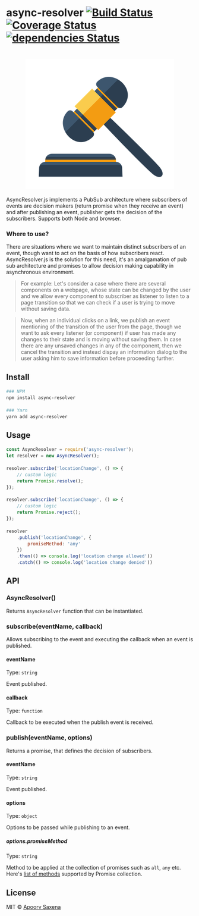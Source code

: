 # async-resolver [![Build Status](https://travis-ci.org/ApoorvSaxena/async-resolver.svg?branch=master)](https://travis-ci.org/ApoorvSaxena/async-resolver) [![Coverage Status](https://coveralls.io/repos/github/ApoorvSaxena/async-resolver/badge.svg?branch=master)](https://coveralls.io/github/ApoorvSaxena/async-resolver?branch=master) [![dependencies Status](https://david-dm.org/ApoorvSaxena/async-resolver/status.svg)](https://david-dm.org/ApoorvSaxena/async-resolver)

<h1 align="center">
	<img src="async-resolver-logo.png" align="center">
</h1>

AsyncResolver.js implements a PubSub architecture where subscribers of events are decision makers (return promise when they receive an event) and after publishing an event, publisher gets the decision of the subscribers. Supports both Node and browser.

### Where to use?

There are situations where we want to maintain distinct subscribers of an event, though want to act on the basis of how subscribers react. AsyncResolver.js is the solution for this need, it's an amalgamation of pub sub architecture and promises to allow decision making capability in asynchronous environment.
> For example: Let's consider a case where there are several components on a webpage, whose state can be changed by the user and we allow every component to subscriber as listener to listen to a page transition so that we can check if a user is trying to move without saving data.

> Now, when an individual clicks on a link, we publish an event mentioning of the transition of the user from the page, though we want to ask every listener (or component) if user has made any changes to their state and is moving without saving them. In case there are any unsaved changes in any of the component, then we cancel the transition and instead dispay an information dialog to the user asking him to save information before proceeding further.

## Install

```sh
### NPM
npm install async-resolver

### Yarn
yarn add async-resolver
```


## Usage

```js
const AsyncResolver = require('async-resolver');
let resolver = new AsyncResolver();

resolver.subscribe('locationChange', () => {
	// custom logic
    return Promise.resolve();
});

resolver.subscribe('locationChange', () => {
	// custom logic
    return Promise.reject();
});

resolver
	.publish('locationChange', {
		promiseMethod: 'any'
	})
	.then(() => console.log('location change allowed'))
	.catch(() => console.log('location change denied'))
```

## API

### AsyncResolver()

Returns `AsyncResolver` function that can be instantiated.

### subscribe(eventName, callback)

Allows subscribing to the event and executing the callback when an event is published.

#### eventName

Type: `string`

Event published.

#### callback

Type: `function`

Callback to be executed when the publish event is received.

### publish(eventName, options)

Returns a promise, that defines the decision of subscribers.

#### eventName

Type: `string`

Event published.

#### options

Type: `object`

Options to be passed while publishing to an event.

##### options.promiseMethod

Type: `string`

Method to be applied at the collection of promises such as `all`, `any` etc. Here's [list of methods](http://bluebirdjs.com/docs/api/collections.html) supported by Promise collection.

## License

MIT © [Apoorv Saxena](https://apoorv.pro/)